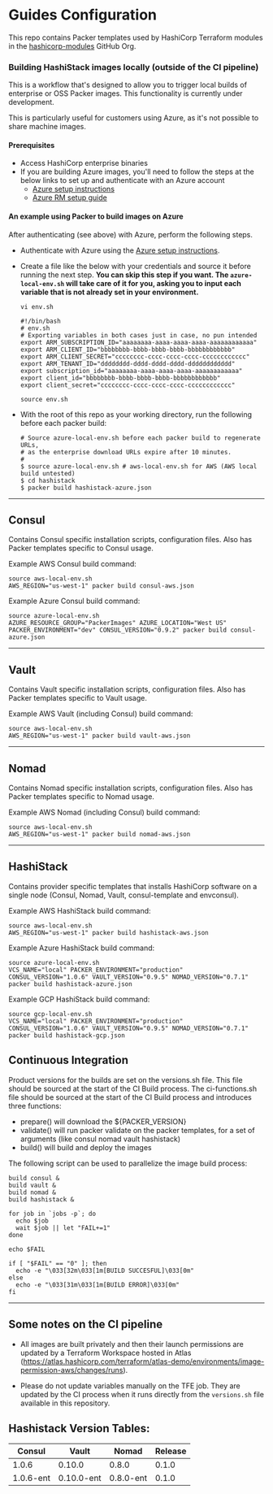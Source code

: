 # Guides Configuration

This repo contains Packer templates used by HashiCorp Terraform modules in the [hashicorp-modules](https://github.com/hashicorp-modules/) GitHub Org.

### Building HashiStack images locally (outside of the CI pipeline)

This is a workflow that's designed to allow you to trigger local builds of enterprise or OSS Packer images. This functionality is currently under development.

This is particularly useful for customers using Azure, as it's not possible to share machine images.

#### Prerequisites

- Access HashiCorp enterprise binaries
- If you are building Azure images, you'll need to follow the steps at the below links to set up and authenticate with an Azure account
  - [Azure setup instructions](https://github.com/tdsacilowski/azure-consul/blob/master/README.md#deployment-prerequisites)
  - [Azure RM setup guide](https://www.terraform.io/docs/providers/azurerm/index.html)

#### An example using Packer to build images on Azure

After authenticating (see above) with Azure, perform the following steps.

- Authenticate with Azure using the [Azure setup instructions](https://github.com/tdsacilowski/azure-consul/blob/master/README.md#deployment-prerequisites).
- Create a file like the below with your credentials and source it before running the next step.
  **You can skip this step if you want. The `azure-local-env.sh` will take care of it for you, asking you to input each variable that is not already set in your environment.**

  ```
  vi env.sh
  ```

  ```
  #!/bin/bash
  # env.sh
  # Exporting variables in both cases just in case, no pun intended
  export ARM_SUBSCRIPTION_ID="aaaaaaaa-aaaa-aaaa-aaaa-aaaaaaaaaaaa"
  export ARM_CLIENT_ID="bbbbbbbb-bbbb-bbbb-bbbb-bbbbbbbbbbbb"
  export ARM_CLIENT_SECRET="cccccccc-cccc-cccc-cccc-cccccccccccc"
  export ARM_TENANT_ID="dddddddd-dddd-dddd-dddd-dddddddddddd"
  export subscription_id="aaaaaaaa-aaaa-aaaa-aaaa-aaaaaaaaaaaa"
  export client_id="bbbbbbbb-bbbb-bbbb-bbbb-bbbbbbbbbbbb"
  export client_secret="cccccccc-cccc-cccc-cccc-cccccccccccc"
  ```

  ```
  source env.sh
  ```

- With the root of this repo as your working directory, run the following before each packer build:
  ```
  # Source azure-local-env.sh before each packer build to regenerate URLs,
  # as the enterprise download URLs expire after 10 minutes.
  #
  $ source azure-local-env.sh # aws-local-env.sh for AWS (AWS local build untested)
  $ cd hashistack
  $ packer build hashistack-azure.json
  ```

---

## Consul

Contains Consul specific installation scripts, configuration files. Also has Packer templates specific to Consul usage.

Example AWS Consul build command:

```
source aws-local-env.sh
AWS_REGION="us-west-1" packer build consul-aws.json
```

Example Azure Consul build command:

```
source azure-local-env.sh
AZURE_RESOURCE_GROUP="PackerImages" AZURE_LOCATION="West US" PACKER_ENVIRONMENT="dev" CONSUL_VERSION="0.9.2" packer build consul-azure.json
```

---

## Vault

Contains Vault specific installation scripts, configuration files. Also has Packer templates specific to Vault usage.

Example AWS Vault (including Consul) build command:

```
source aws-local-env.sh
AWS_REGION="us-west-1" packer build vault-aws.json
```

---

## Nomad
Contains Nomad specific installation scripts, configuration files. Also has Packer templates specific to Nomad usage.


Example AWS Nomad (including Consul) build command:

```
source aws-local-env.sh
AWS_REGION="us-west-1" packer build nomad-aws.json
```

---

## HashiStack
Contains provider specific templates that installs HashiCorp software on a single node (Consul, Nomad, Vault, consul-template and envconsul).

Example AWS HashiStack build command:

```
source aws-local-env.sh
AWS_REGION="us-west-1" packer build hashistack-aws.json
```

Example Azure HashiStack build command:

```
source azure-local-env.sh
VCS_NAME="local" PACKER_ENVIRONMENT="production" CONSUL_VERSION="1.0.6" VAULT_VERSION="0.9.5" NOMAD_VERSION="0.7.1" packer build hashistack-azure.json
```

Example GCP HashiStack build command:

```
source gcp-local-env.sh
VCS_NAME="local" PACKER_ENVIRONMENT="production" CONSUL_VERSION="1.0.6" VAULT_VERSION="0.9.5" NOMAD_VERSION="0.7.1" packer build hashistack-gcp.json
```

## Continuous Integration

Product versions for the builds are set on the versions.sh file. This file should be sourced at the start of the CI Build process. The ci-functions.sh file should be sourced at the start of the CI Build process and introduces three functions:

- prepare() will download the ${PACKER_VERSION}
- validate() will run packer validate on the packer templates, for a set of arguments (like consul nomad vault hashistack)
- build() will build and deploy the images

The following script can be used to parallelize the image build process:

```
build consul &
build vault &
build nomad &
build hashistack &

for job in `jobs -p`; do
  echo $job
  wait $job || let "FAIL+=1"
done

echo $FAIL

if [ "$FAIL" == "0" ]; then
  echo -e "\033[32m\033[1m[BUILD SUCCESFUL]\033[0m"
else
  echo -e "\033[31m\033[1m[BUILD ERROR]\033[0m"
fi
```

---

## Some notes on the CI pipeline

- All images are built privately and then their launch permissions are updated by a Terraform Workspace hosted in Atlas (https://atlas.hashicorp.com/terraform/atlas-demo/environments/image-permission-aws/changes/runs).

- Please do not update variables manually on the TFE job. They are updated by the CI process when it runs directly from the `versions.sh` file available in this repository.

## Hashistack Version Tables:

|   Consul    |   Vault     |   Nomad     |   Release   |
|-------------|-------------|-------------|-------------|
| 1.0.6       | 0.10.0      | 0.8.0       | 0.1.0       |
| 1.0.6-ent   | 0.10.0-ent  | 0.8.0-ent   | 0.1.0       |
